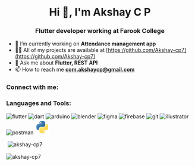 <h1 align="center">Hi 👋, I'm Akshay C P</h1>
<h3 align="center">Flutter developer working at Farook College</h3>

- 🔭 I’m currently working on **Attendance management app**
- 👨‍💻 All of my projects are available at [https://github.com/Akshay-cp7](https://github.com/Akshay-cp7)
- 💬 Ask me about **Flutter, REST API**
- 📫 How to reach me **com.akshaycp@gmail.com**

<h3 align="left">Connect with me:</h3>
<p align="left">
</p>

<h3 align="left">Languages and Tools:</h3>
<p align="left" class="icons-container"> 
  <a> 
    <img src="https://www.vectorlogo.zone/logos/flutterio/flutterio-icon.svg" alt="flutter" width="40" height="40"/> 
  </a> 
  <a> 
    <img src="https://www.vectorlogo.zone/logos/dartlang/dartlang-icon.svg" alt="dart" width="40" height="40"/> 
  </a> 
  <a> 
    <img src="https://cdn.worldvectorlogo.com/logos/arduino-1.svg" alt="arduino" width="40" height="40"/> 
  </a> 
  <a> 
    <img src="https://download.blender.org/branding/community/blender_community_badge_white.svg" alt="blender" width="40" height="40"/> 
  </a> 
  <a> 
    <img src="https://www.vectorlogo.zone/logos/figma/figma-icon.svg" alt="figma" width="40" height="40"/> 
  </a> 
  <a> 
    <img src="https://www.vectorlogo.zone/logos/firebase/firebase-icon.svg" alt="firebase" width="40" height="40"/> 
  </a> 
  <a> 
    <img src="https://www.vectorlogo.zone/logos/git-scm/git-scm-icon.svg" alt="git" width="40" height="40"/> 
  </a> 
  <a> 
    <img src="https://www.vectorlogo.zone/logos/adobe_illustrator/adobe_illustrator-icon.svg" alt="illustrator" width="40" height="40"/> 
  </a> 
  <a> 
    <img src="https://www.vectorlogo.zone/logos/getpostman/getpostman-icon.svg" alt="postman" width="40" height="40"/> 
  </a> 
  <a> 
    <img src="https://raw.githubusercontent.com/devicons/devicon/master/icons/python/python-original.svg" alt="python" width="40" height="40"/> 
  </a> 
</p>

<p>&nbsp;<img align="center" src="https://github-readme-stats.vercel.app/api?username=akshay-cp7&show_icons=true&locale=en" alt="akshay-cp7" /></p>

<p><img align="center" src="https://github-readme-streak-stats.herokuapp.com/?user=akshay-cp7&" alt="akshay-cp7" /></p>
